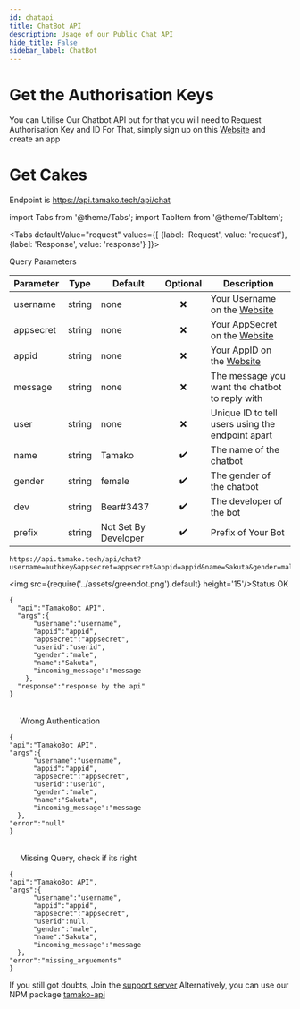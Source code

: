 ```yaml
---
id: chatapi
title: ChatBot API
description: Usage of our Public Chat API
hide_title: False
sidebar_label: ChatBot
---
```


# Get the Authorisation Keys
You can Utilise Our Chatbot API but for that you will need to Request Authorisation Key and ID
For That, simply sign up on this [Website](https://appcenter.theskyfallen.com/) and create an app

# Get Cakes

Endpoint is
https://api.tamako.tech/api/chat

import Tabs from '@theme/Tabs';
import TabItem from '@theme/TabItem';

<Tabs
  defaultValue="request"
  values={[
    {label: 'Request', value: 'request'},
    {label: 'Response', value: 'response'}
  ]}>
  <TabItem value="request">

  Query Parameters

  | Parameter | Type | Default | Optional | Description |
  | - | - | - | :-: | - |
  | username | string | none | ❌ | Your Username on the [Website](https://appcenter.theskyfallen.com/)
  | appsecret | string | none | ❌ | Your AppSecret on the [Website](https://appcenter.theskyfallen.com/)
  | appid | string | none | ❌ | Your AppID on the [Website](https://appcenter.theskyfallen.com/)
  | message | string | none | ❌ | The message you want the chatbot to reply with
  | user | string | none | ❌ | Unique ID to tell users using the endpoint apart
  | name | string | Tamako | ✔️ | The name of the chatbot
  | gender | string | female | ✔️ | The gender of the chatbot
  | dev | string | Bear#3437 | ✔️ | The developer of the bot
  | prefix | string | Not Set By Developer | ✔️ | Prefix of Your Bot


  </TabItem>

  <TabItem value="response">

  ```
  https://api.tamako.tech/api/chat?username=authkey&appsecret=appsecret&appid=appid&name=Sakuta&gender=male&prefix=t!&dev=Bear&user=userid&message=message
  ```

  <img src={require('../assets/greendot.png').default} height='15'/>Status OK

```
{
  "api":"TamakoBot API",
  "args":{
      "username":"username",
      "appid":"appid",
      "appsecret":"appsecret",
      "userid":"userid",
      "gender":"male",
      "name":"Sakuta",
      "incoming_message":"message
    },
  "response":"response by the api"
}
```

<br/>
<img src={require('../assets/reddot.png').default} height='15'/> Wrong Authentication

```title="  https://api.tamako.tech/api/chat?username=authkey&appsecret=appsecret&appid=appid&name=Sakuta&gender=male&prefix=t!&dev=Bear&user=userid&message=message"
{
"api":"TamakoBot API",
"args":{
      "username":"username",
      "appid":"appid",
      "appsecret":"appsecret",
      "userid":"userid",
      "gender":"male",
      "name":"Sakuta",
      "incoming_message":"message
  },
"error":"null"
}
```
<br/>
<img src={require('../assets/reddot.png').default} height='15'/> Missing Query, check if its right

```
{
"api":"TamakoBot API",
"args":{
      "username":"username",
      "appid":"appid",
      "appsecret":"appsecret",
      "userid":null,
      "gender":"male",
      "name":"Sakuta",
      "incoming_message":"message
  },
"error":"missing_arguements"
}
```
  </TabItem>
</Tabs>

If you still got doubts, Join the [support server](https://support.tamako.tech/)
Alternatively, you can use our NPM package [tamako-api](https://www.npmjs.com/package/tamako-api)
